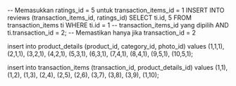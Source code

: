 -- Memasukkan ratings_id = 5 untuk transaction_items_id = 1
INSERT INTO reviews (transaction_items_id, ratings_id)
SELECT ti.id, 5
FROM transaction_items ti
WHERE ti.id = 1  -- transaction_items_id yang dipilih
AND ti.transaction_id = 2;  -- Memastikan hanya jika transaction_id = 2


insert into product_details (product_id, category_id, photo_id) values
(1,1,1),
(2,1,1),
(3,2,1),
(4,2,1),
(5,3,1),
(6,3,1),
(7,4,1),
(8,4,1),
(9,5,1),
(10,5,1);

insert into transaction_items (transaction_id, product_details_id) values
(1,1),
(1,2),
(1,3),
(2,4),
(2,5),
(2,6),
(3,7),
(3,8),
(3,9),
(1,10);
